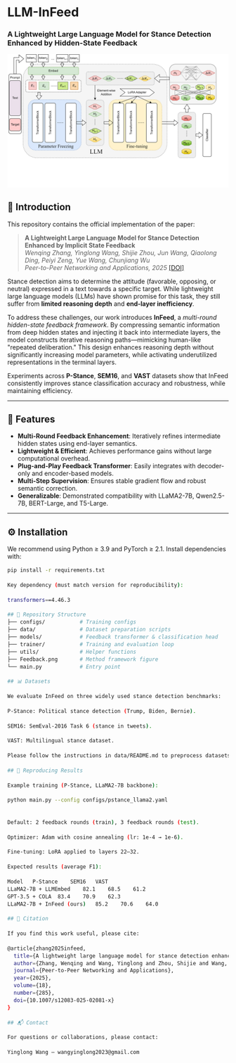 # LLM-InFeed  
### A Lightweight Large Language Model for Stance Detection Enhanced by Hidden-State Feedback  

![Framework of InFeed](./Feedback.png "Framework")

## 📖 Introduction  
This repository contains the official implementation of the paper:  

> **A Lightweight Large Language Model for Stance Detection Enhanced by Implicit State Feedback**  
> *Wenqing Zhang, Yinglong Wang, Shijie Zhou, Jun Wang, Qiaolong Ding, Peiyi Zeng, Yue Wang, Chunjiang Wu*  
> *Peer-to-Peer Networking and Applications, 2025* [[DOI]](https://doi.org/10.1007/s12083-025-02081-x)  

Stance detection aims to determine the attitude (favorable, opposing, or neutral) expressed in a text towards a specific target. While lightweight large language models (LLMs) have shown promise for this task, they still suffer from **limited reasoning depth** and **end-layer inefficiency**.  

To address these challenges, our work introduces **InFeed**, a *multi-round hidden-state feedback framework*. By compressing semantic information from deep hidden states and injecting it back into intermediate layers, the model constructs iterative reasoning paths—mimicking human-like "repeated deliberation." This design enhances reasoning depth without significantly increasing model parameters, while activating underutilized representations in the terminal layers.  

Experiments across **P-Stance**, **SEM16**, and **VAST** datasets show that InFeed consistently improves stance classification accuracy and robustness, while maintaining efficiency.  

---

## 🚀 Features  
- **Multi-Round Feedback Enhancement**: Iteratively refines intermediate hidden states using end-layer semantics.  
- **Lightweight & Efficient**: Achieves performance gains without large computational overhead.  
- **Plug-and-Play Feedback Transformer**: Easily integrates with decoder-only and encoder-based models.  
- **Multi-Step Supervision**: Ensures stable gradient flow and robust semantic correction.  
- **Generalizable**: Demonstrated compatibility with LLaMA2-7B, Qwen2.5-7B, BERT-Large, and T5-Large.  

---

## ⚙️ Installation  

We recommend using Python ≥ 3.9 and PyTorch ≥ 2.1. Install dependencies with:  

```bash
pip install -r requirements.txt

Key dependency (must match version for reproducibility):

transformers==4.46.3

## 📂 Repository Structure
├── configs/           # Training configs
├── data/              # Dataset preparation scripts
├── models/            # Feedback transformer & classification head
├── trainer/           # Training and evaluation loop
├── utils/             # Helper functions
├── Feedback.png       # Method framework figure
└── main.py            # Entry point

## 📊 Datasets

We evaluate InFeed on three widely used stance detection benchmarks:

P-Stance: Political stance detection (Trump, Biden, Bernie).

SEM16: SemEval-2016 Task 6 (stance in tweets).

VAST: Multilingual stance dataset.

Please follow the instructions in data/README.md to preprocess datasets.

## 🧪 Reproducing Results

Example training (P-Stance, LLaMA2-7B backbone):

python main.py --config configs/pstance_llama2.yaml


Default: 2 feedback rounds (train), 3 feedback rounds (test).

Optimizer: Adam with cosine annealing (lr: 1e-4 → 1e-6).

Fine-tuning: LoRA applied to layers 22–32.

Expected results (average F1):

Model	P-Stance	SEM16	VAST
LLaMA2-7B + LLMEmbed	82.1	68.5	61.2
GPT-3.5 + COLA	83.4	70.9	62.3
LLaMA2-7B + InFeed (ours)	85.2	70.6	64.0

## 📌 Citation

If you find this work useful, please cite:

@article{zhang2025infeed,
  title={A lightweight large language model for stance detection enhanced by implicit state feedback},
  author={Zhang, Wenqing and Wang, Yinglong and Zhou, Shijie and Wang, Jun and Ding, Qiaolong and Zeng, Peiyi and Wang, Yue and Wu, Chunjiang},
  journal={Peer-to-Peer Networking and Applications},
  year={2025},
  volume={18},
  number={285},
  doi={10.1007/s12083-025-02081-x}
}

## 📬 Contact

For questions or collaborations, please contact:

Yinglong Wang – wangyinglong2023@gmail.com

